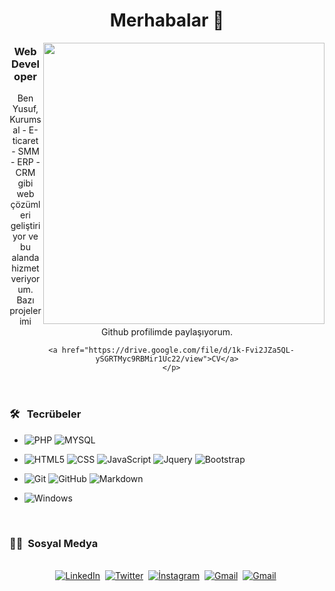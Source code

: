   <header>
      <h1>Merhabalar 👋</h1>
      <img align="right" width="450"  
        src="https://camo.githubusercontent.com/55ab0a9d634198b5368fa6dbd7b2a8e561f6b27f5dadc97e3ce60c77fe9109e8/68747470733a2f2f6173736574732e676f636f6465727a2e78797a2f736974652f77702d636f6e74656e742f75706c6f6164732f323031372f30322f7368757474657273746f636b5f3233393135373131352d343630783332302e6a7067"       
        alt=""
      />
      <h3>Web Developer</h3>
      <p>
      Ben Yusuf, 
      Kurumsal - E-ticaret - SMM - ERP - CRM gibi web çözümleri geliştiriyor ve bu alanda hizmet veriyorum. Bazı projelerimi Github profilimde paylaşıyorum.
      
      <a href="https://drive.google.com/file/d/1k-Fvi2JZa5QL-ySGRTMyc9RBMir1Uc22/view">CV</a>
      </p>
</header>

 

<h3> 🛠 &nbsp; Tecrübeler</h3>

- 
  ![PHP](https://img.shields.io/badge/PHP-777bb3?style=for-the-badge&logo=php&logoColor=white)
  ![MYSQL](https://img.shields.io/badge/MySQL-E48E00?style=for-the-badge&logo=mysql) 

- 
  ![HTML5](https://img.shields.io/badge/HTML5-E34F26?style=for-the-badge&logo=html5&logoColor=white)
  ![CSS](https://img.shields.io/badge/CSS-239120?&style=for-the-badge&logo=css3&logoColor=white)
  ![JavaScript](https://img.shields.io/badge/JavaScript-323330?style=for-the-badge&logo=javascript&logoColor=F7DF1E)
    ![Jquery](https://img.shields.io/badge/jquery-323330?style=for-the-badge&logo=jquery&logoColor=F7DF1E)
    ![Bootstrap](https://img.shields.io/badge/bootstrap-%238511FA.svg?style=for-the-badge&logo=bootstrap&logoColor=white)
- 
  ![Git](https://img.shields.io/badge/Git-F05032?style=for-the-badge&logo=git&logoColor=white)
  ![GitHub](https://img.shields.io/badge/GitHub-100000?style=for-the-badge&logo=github&logoColor=white)
  ![Markdown](https://img.shields.io/badge/Markdown-000000?style=for-the-badge&logo=markdown&logoColor=white)
- 
  ![Windows](https://img.shields.io/badge/Windows-0078D6?style=for-the-badge&logo=windows&logoColor=white)



<br/>


<h3> 🤝🏻 &nbsp;Sosyal Medya </h3> 

<p align="center">
<br>
<a href="https://www.linkedin.com/in/yusuf-karakaya-761511142/"><img src="https://img.shields.io/badge/linkedin-%230077B5.svg?&style=for-the-badge&logo=linkedin&logoColor=white" alt="LinkedIn" /></a>&nbsp;
<a href="https://twitter.com/yusufkarakaya__"><img src="https://img.shields.io/badge/Twitter-1DA1F2?style=for-the-badge&logo=twitter&logoColor=white" alt="Twitter" /></a>&nbsp;
<a href="https://instagram.com/ysfkarakaya"><img src="https://img.shields.io/badge/İnstagram-fb3958?style=for-the-badge&logo=instagram&logoColor=white" alt="İnstagram" /></a>&nbsp;
<a href="mailto:info@yusufkarakaya.com.tr?subject=Merhabalar"><img src="https://img.shields.io/badge/gmail-%23D14836.svg?&style=for-the-badge&logo=gmail&logoColor=white" alt="Gmail"/></a>&nbsp;
<a href="https://wa.me/905453356357"><img src="https://img.shields.io/badge/Whatsapp-25D366?style=for-the-badge&logo=whatsapp&logoColor=white" alt="Gmail"/></a>&nbsp;
<!--<a href="https://kkvanonymous.github.io/"><img alt="Website" src="https://img.shields.io/website?style=for-the-badge&up_message=portfolio&url=https%3A%2F%2Fkkvanonymous.github.io%2F"></a>-->
</p>

 

 

